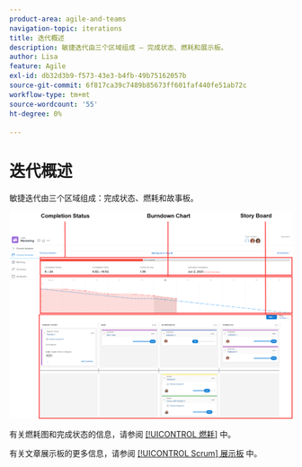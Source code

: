 ```yaml
---
product-area: agile-and-teams
navigation-topic: iterations
title: 迭代概述
description: 敏捷迭代由三个区域组成 — 完成状态、燃耗和展示板。
author: Lisa
feature: Agile
exl-id: db32d3b9-f573-43e3-b4fb-49b75162057b
source-git-commit: 6f817ca39c7489b85673ff601faf440fe51ab72c
workflow-type: tm+mt
source-wordcount: '55'
ht-degree: 0%

---
```


# 迭代概述

敏捷迭代由三个区域组成：完成状态、燃耗和故事板。

![](assets/agile-iteration-with-callouts.png)

有关燃耗图和完成状态的信息，请参阅 [[!UICONTROL 燃耗]](../../../agile/use-scrum-in-an-agile-team/burndown/burndown.md) 中。

有关文章展示板的更多信息，请参阅 [[!UICONTROL Scrum] 展示板](../../../agile/use-scrum-in-an-agile-team/scrum-board/scrum-board.md) 中。
